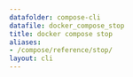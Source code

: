 ```yaml
---
datafolder: compose-cli
datafile: docker_compose_stop
title: docker compose stop
aliases:
- /compose/reference/stop/
layout: cli
---
```


<!--
Sorry, but the contents of this page are automatically generated from
Docker's source code. If you want to suggest a change to the text that appears
here, you'll need to find the string by searching this repo:
https://github.com/docker/compose
-->